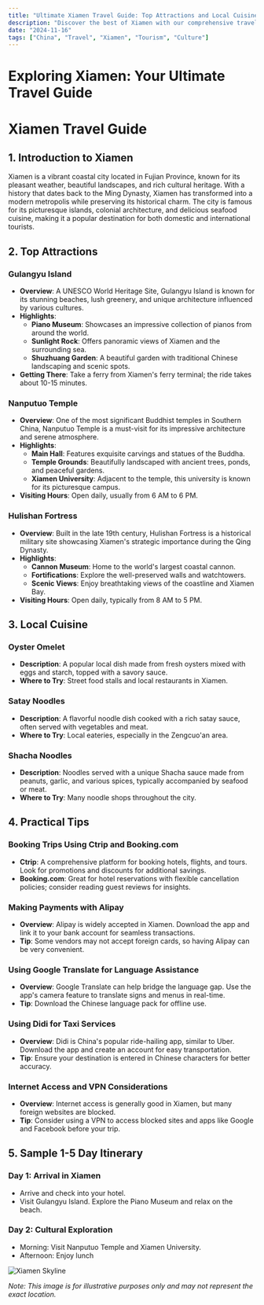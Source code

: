 ```yaml
---
title: "Ultimate Xiamen Travel Guide: Top Attractions and Local Cuisine"
description: "Discover the best of Xiamen with our comprehensive travel guide. Explore top attractions, savor local cuisine, and get insider tips for an unforgettable Chinese adventure."
date: "2024-11-16"
tags: ["China", "Travel", "Xiamen", "Tourism", "Culture"]
---
```


# Exploring Xiamen: Your Ultimate Travel Guide

# Xiamen Travel Guide

## 1. Introduction to Xiamen
Xiamen is a vibrant coastal city located in Fujian Province, known for its pleasant weather, beautiful landscapes, and rich cultural heritage. With a history that dates back to the Ming Dynasty, Xiamen has transformed into a modern metropolis while preserving its historical charm. The city is famous for its picturesque islands, colonial architecture, and delicious seafood cuisine, making it a popular destination for both domestic and international tourists.

## 2. Top Attractions

### Gulangyu Island
- **Overview**: A UNESCO World Heritage Site, Gulangyu Island is known for its stunning beaches, lush greenery, and unique architecture influenced by various cultures.
- **Highlights**:
  - **Piano Museum**: Showcases an impressive collection of pianos from around the world.
  - **Sunlight Rock**: Offers panoramic views of Xiamen and the surrounding sea.
  - **Shuzhuang Garden**: A beautiful garden with traditional Chinese landscaping and scenic spots.
- **Getting There**: Take a ferry from Xiamen's ferry terminal; the ride takes about 10-15 minutes.

### Nanputuo Temple
- **Overview**: One of the most significant Buddhist temples in Southern China, Nanputuo Temple is a must-visit for its impressive architecture and serene atmosphere.
- **Highlights**:
  - **Main Hall**: Features exquisite carvings and statues of the Buddha.
  - **Temple Grounds**: Beautifully landscaped with ancient trees, ponds, and peaceful gardens.
  - **Xiamen University**: Adjacent to the temple, this university is known for its picturesque campus.
- **Visiting Hours**: Open daily, usually from 6 AM to 6 PM.

### Hulishan Fortress
- **Overview**: Built in the late 19th century, Hulishan Fortress is a historical military site showcasing Xiamen's strategic importance during the Qing Dynasty.
- **Highlights**:
  - **Cannon Museum**: Home to the world's largest coastal cannon.
  - **Fortifications**: Explore the well-preserved walls and watchtowers.
  - **Scenic Views**: Enjoy breathtaking views of the coastline and Xiamen Bay.
- **Visiting Hours**: Open daily, typically from 8 AM to 5 PM.

## 3. Local Cuisine

### Oyster Omelet
- **Description**: A popular local dish made from fresh oysters mixed with eggs and starch, topped with a savory sauce.
- **Where to Try**: Street food stalls and local restaurants in Xiamen.

### Satay Noodles
- **Description**: A flavorful noodle dish cooked with a rich satay sauce, often served with vegetables and meat.
- **Where to Try**: Local eateries, especially in the Zengcuo'an area.

### Shacha Noodles
- **Description**: Noodles served with a unique Shacha sauce made from peanuts, garlic, and various spices, typically accompanied by seafood or meat.
- **Where to Try**: Many noodle shops throughout the city.

## 4. Practical Tips

### Booking Trips Using Ctrip and Booking.com
- **Ctrip**: A comprehensive platform for booking hotels, flights, and tours. Look for promotions and discounts for additional savings.
- **Booking.com**: Great for hotel reservations with flexible cancellation policies; consider reading guest reviews for insights.

### Making Payments with Alipay
- **Overview**: Alipay is widely accepted in Xiamen. Download the app and link it to your bank account for seamless transactions.
- **Tip**: Some vendors may not accept foreign cards, so having Alipay can be very convenient.

### Using Google Translate for Language Assistance
- **Overview**: Google Translate can help bridge the language gap. Use the app's camera feature to translate signs and menus in real-time.
- **Tip**: Download the Chinese language pack for offline use.

### Using Didi for Taxi Services
- **Overview**: Didi is China's popular ride-hailing app, similar to Uber. Download the app and create an account for easy transportation.
- **Tip**: Ensure your destination is entered in Chinese characters for better accuracy.

### Internet Access and VPN Considerations
- **Overview**: Internet access is generally good in Xiamen, but many foreign websites are blocked.
- **Tip**: Consider using a VPN to access blocked sites and apps like Google and Facebook before your trip.

## 5. Sample 1-5 Day Itinerary

### Day 1: Arrival in Xiamen
- Arrive and check into your hotel.
- Visit Gulangyu Island. Explore the Piano Museum and relax on the beach.

### Day 2: Cultural Exploration
- Morning: Visit Nanputuo Temple and Xiamen University.
- Afternoon: Enjoy lunch

<img src="https://source.unsplash.com/1600x900/?Xiamen,cityscape" alt="Xiamen Skyline" loading="lazy">

*Note: This image is for illustrative purposes only and may not represent the exact location.*

